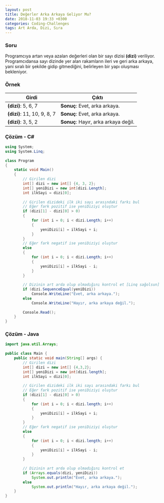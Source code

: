 ```yaml
---
layout: post
title: Değerler Arka Arkaya Geliyor Mu?
date: 2018-11-03 19:33 +0300
categories: Coding-Challenges
tags: Art Arda, Dizi, Sıra
---
```

### Soru
Programcıya artan veya azalan değerleri olan bir sayı dizisi **(dizi)** veriliyor. Programcıdansa sayı dizinde yer alan rakamların ileri ve geri arka arkaya, yani sıralı bir şekilde gidip gitmediğini, belirleyen bir yapı oluşması bekleniyor.

### Örnek

| Girdi                       | Çıktı                                |
|-----------------------------|--------------------------------------|
| **(dizi)**: 5, 6, 7         | **Sonuç**: Evet, arka arkaya.        |
| **(dizi)**: 11, 10, 9, 8, 7 | **Sonuç**: Evet, arka arkaya.        |
| **(dizi)**: 3, 5, 2         | **Sonuç**: Hayır, arka arkaya değil. |

### Çözüm - C#
```csharp
using System;
using System.Linq;
 
class Program
{
    static void Main()
    {
        // Girilen dizi
        int[] dizi = new int[] {4, 3, 2};
        int[] yeniDizi = new int[dizi.Length];
        int ilkSayi = dizi[0];
 
        // Girilen dizideki ilk iki sayı arasındaki farkı bul
        // Eğer fark pozitif ise yeniDiziyi oluştur
        if (dizi[1] - dizi[0] > 0)
        {
            for (int i = 0; i < dizi.Length; i++)
            {
                yeniDizi[i] = ilkSayi + i;
            }
        }
        // Eğer fark negatif ise yeniDiziyi oluştur
        else
        {
            for (int i = 0; i < dizi.Length; i++)
            {
                yeniDizi[i] = ilkSayi - i;
            }
        }
 
        // Dizinin art arda olup olmadığını kontrol et [Linq sağolsun]
        if (dizi.SequenceEqual(yeniDizi))
            Console.WriteLine("Evet, arka arkaya.");
        else
            Console.WriteLine("Hayır, arka arkaya değil.");
 
        Console.Read();
    }
}
```

### Çözüm - Java
```java
import java.util.Arrays;
 
public class Main {
    public static void main(String[] args) {
        // Girilen dizi
        int[] dizi = new int[] {4,3,2};
        int[] yeniDizi = new int[dizi.length];
        int ilkSayi = dizi[0];
 
        // Girilen dizideki ilk iki sayı arasındaki farkı bul
        // Eğer fark pozitif ise yeniDiziyi oluştur
        if (dizi[1] - dizi[0] > 0)
        {
            for (int i = 0; i < dizi.length; i++)
            {
                yeniDizi[i] = ilkSayi + i;
            }
        }
        // Eğer fark negatif ise yeniDiziyi oluştur
        else
        {
            for (int i = 0; i < dizi.length; i++)
            {
                yeniDizi[i] = ilkSayi - i;
            }
        }
 
        // Dizinin art arda olup olmadığını kontrol et
        if (Arrays.equals(dizi, yeniDizi))
            System.out.println("Evet, arka arkaya.");
        else
            System.out.println("Hayır, arka arkaya değil.");
    }
}
```